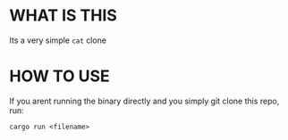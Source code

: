 # WHAT IS THIS
Its a very simple `cat` clone

# HOW TO USE
If you arent running the binary directly and you simply git clone this repo, run:
```
cargo run <filename>
```
